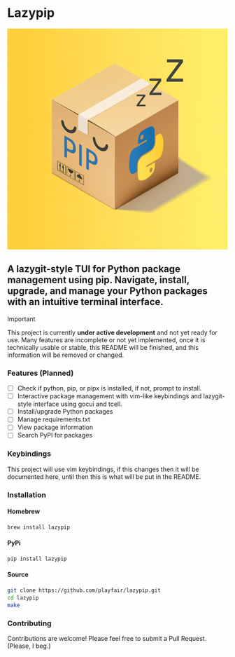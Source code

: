 # Lazypip

![Lazypip](public/lazypip.png)

## A lazygit-style TUI for Python package management using pip. Navigate, install, upgrade, and manage your Python packages with an intuitive terminal interface. 

>[!IMPORTANT]
>This project is currently **under active development** and not yet ready for use. Many features are incomplete or not yet implemented, once it is technically usable or stable, this README will be finished, and this information will be removed or changed.


### Features (Planned)

- [ ] Check if python, pip, or pipx is installed, if not, prompt to install.
- [ ] Interactive package management with vim-like keybindings and lazygit-style interface using gocui and tcell.
- [ ] Install/upgrade Python packages
- [ ] Manage requirements.txt
- [ ] View package information
- [ ] Search PyPI for packages

### Keybindings 

This project will use vim keybindings, if this changes then it will be documented here, until then this is what will be put in the README.

### Installation

#### Homebrew
```bash
brew install lazypip
```

#### PyPi
```bash
pip install lazypip
```

#### Source
```bash
git clone https://github.com/playfair/lazypip.git
cd lazypip
make
```

### Contributing

Contributions are welcome! Please feel free to submit a Pull Request. (Please, I beg.)
